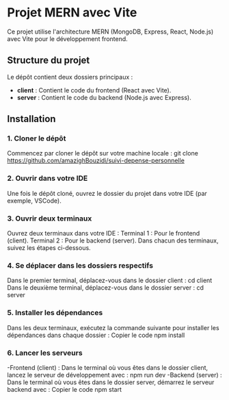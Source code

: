 # Projet MERN avec Vite

Ce projet utilise l'architecture MERN (MongoDB, Express, React, Node.js) avec Vite pour le développement frontend.

## Structure du projet

Le dépôt contient deux dossiers principaux :
- **client** : Contient le code du frontend (React avec Vite).
- **server** : Contient le code du backend (Node.js avec Express).

## Installation

### 1. Cloner le dépôt
Commencez par cloner le dépôt sur votre machine locale : git clone https://github.com/amazighBouzidi/suivi-depense-personnelle

### 2. Ouvrir dans votre IDE
Une fois le dépôt cloné, ouvrez le dossier du projet dans votre IDE (par exemple, VSCode).

### 3. Ouvrir deux terminaux
Ouvrez deux terminaux dans votre IDE :
Terminal 1 : Pour le frontend (client).
Terminal 2 : Pour le backend (server).
Dans chacun des terminaux, suivez les étapes ci-dessous.

### 4. Se déplacer dans les dossiers respectifs
Dans le premier terminal, déplacez-vous dans le dossier client :
cd client
Dans le deuxième terminal, déplacez-vous dans le dossier server :
cd server

### 5. Installer les dépendances
Dans les deux terminaux, exécutez la commande suivante pour installer les dépendances dans chaque dossier :
Copier le code
npm install

### 6. Lancer les serveurs
-Frontend (client) : Dans le terminal où vous êtes dans le dossier client, lancez le serveur de développement avec :
npm run dev
-Backend (server) : Dans le terminal où vous êtes dans le dossier server, démarrez le serveur backend avec :
Copier le code
npm start
